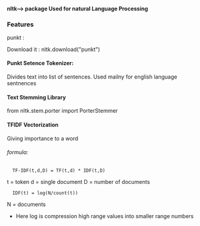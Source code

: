 


#### nltk--> package Used for natural Language Processing
### Features

punkt :

Download it : nltk.download("punkt")

#### Punkt Setence Tokenizer:

Divides text into list of sentences. Used mailny for english language sentnences 

#### Text Stemming Library
from nltk.stem.porter import PorterStemmer


#### TFIDF Vectorization

Giving importance to a word 

###### formula:

      TF-IDF(t,d,D) = TF(t,d) * IDF(t,D)
      
t = token         d = single document          D = number of documents


      IDF(t) = log(N/count(t))
N = documents
* Here log is compression high range values into smaller range numbers


